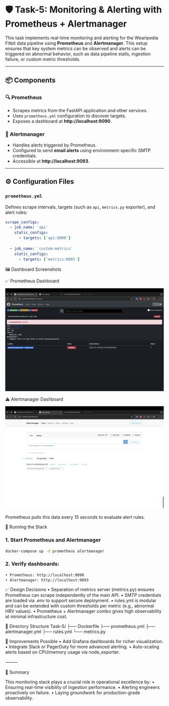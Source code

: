 # 🛡️ Task-5: Monitoring & Alerting with Prometheus + Alertmanager

This task implements real-time monitoring and alerting for the Wearipedia Fitbit data pipeline using **Prometheus** and **Alertmanager**. This setup ensures that key system metrics can be observed and alerts can be triggered on abnormal behavior, such as data pipeline stalls, ingestion failure, or custom metric thresholds.

---

## 📦 Components

### 🔍 Prometheus
- Scrapes metrics from the FastAPI application and other services.
- Uses `prometheus.yml` configuration to discover targets.
- Exposes a dashboard at **http://localhost:9090**.

### 🚨 Alertmanager
- Handles alerts triggered by Prometheus.
- Configured to send **email alerts** using environment-specific SMTP credentials.
- Accessible at **http://localhost:9093**.

---

## ⚙️ Configuration Files

### `prometheus.yml`
Defines scrape intervals, targets (such as `api`, `metrics.py` exporter), and alert rules:
```yaml
scrape_configs:
  - job_name: 'api'
    static_configs:
      - targets: ['api:8000']

  - job_name: 'custom-metrics'
    static_configs:
      - targets: ['metrics:8001']
```

🖼️ Dashboard Screenshots

✅ Prometheus Dashboard

![alt text](image.png)

⚠️ Alertmanager Dashboard

![alt text](image-1.png)

Prometheus pulls this data every 15 seconds to evaluate alert rules.

🚀 Running the Stack
### 1. Start Prometheus and Alertmanager
```bash
docker-compose up -d prometheus alertmanager
```
### 2. Verify dashboards:

	• Prometheus: http://localhost:9090
	• Alertmanager: http://localhost:9093


✅ Design Decisions
	• Separation of metrics server (metrics.py) ensures Prometheus can scrape independently of the main API.
	• SMTP credentials are loaded via .env to support secure deployment.
	• rules.yml is modular and can be extended with custom thresholds per metric (e.g., abnormal HRV values).
	• Prometheus + Alertmanager combo gives high observability at minimal infrastructure cost.

📁 Directory Structure
Task-5/
├── Dockerfile
├── prometheus.yml
├── alertmanager.yml
├── rules.yml
└── metrics.py

📌 Improvements Possible
	• Add Grafana dashboards for richer visualization.
	• Integrate Slack or PagerDuty for more advanced alerting.
	• Auto-scaling alerts based on CPU/memory usage via node_exporter.

⸻

🧠 Summary

This monitoring stack plays a crucial role in operational excellence by:
	• Ensuring real-time visibility of ingestion performance.
	• Alerting engineers proactively on failure.
	• Laying groundwork for production-grade observability.